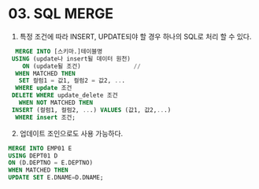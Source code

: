 # 03. SQL MERGE

1. 특정 조건에 따라 INSERT, UPDATE되야 할 경우 하나의 SQL로 처리 할 수 있다.

```sql
  MERGE INTO [스키마.]테이블명
 USING (update나 insert될 데이터 원천)
    ON (update될 조건)               // 
  WHEN MATCHED THEN
   SET 컬럼1 = 값1, 컬럼2 = 값2, ...
  WHERE update 조건
 DELETE WHERE update_delete 조건
   WHEN NOT MATCHED THEN
 INSERT (컬럼1, 컬럼2, ...) VALUES (값1, 값2,...)
  WHERE insert 조건;
```

  2. 업데이트 조인으로도 사용 가능하다.

```sql
MERGE INTO EMP01 E
USING DEPT01 D
ON (D.DEPTNO = E.DEPTNO)
WHEN MATCHED THEN
UPDATE SET E.DNAME=D.DNAME;
```

